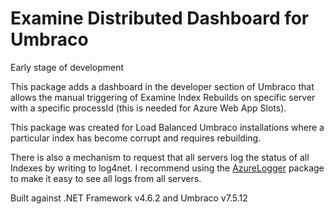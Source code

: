 # Examine Distributed Dashboard for Umbraco

Early stage of development

This package adds a dashboard in the developer section of Umbraco that allows the manual triggering of Examine Index Rebuilds on specific server with a specific processId (this is needed for Azure Web App Slots). 

This package was created for Load Balanced Umbraco installations where a particular index has become corrupt and requires rebuilding.

There is also a mechanism to request that all servers log the status of all Indexes by writing to log4net. I recommend using the [AzureLogger](https://github.com/CrumpledDog/Umbraco-AzureLogger) package to make it easy to see all logs from all servers.

Built against .NET Framework v4.6.2 and Umbraco v7.5.12

